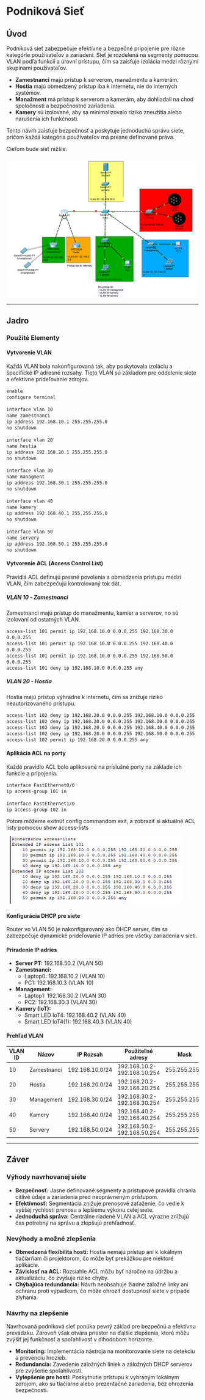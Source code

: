 # Podniková Sieť

## Úvod

Podniková sieť zabezpečuje efektívne a bezpečné pripojenie pre rôzne kategórie používateľov a zariadení. Sieť je rozdelená na segmenty pomocou VLAN podľa funkcií a úrovní prístupu, čím sa zaisťuje izolácia medzi rôznymi skupinami používateľov. 

- **Zamestnanci** majú prístup k serverom, manažmentu a kamerám.
- **Hostia** majú obmedzený prístup iba k internetu, nie do interných systémov.
- **Manažment** má prístup k serverom a kamerám, aby dohliadali na chod spoločnosti a bezpečnostné zariadenia.
- **Kamery** sú izolované, aby sa minimalizovalo riziko zneužitia alebo narušenia ich funkčnosti.

Tento návrh zaisťuje bezpečnosť a poskytuje jednoduchú správu siete, pričom každá kategória používateľov má presne definované práva.

Cieľom bude sieť nižšie.

![image](https://github.com/spekhy/hal_pcv_podnikova_siet_3/blob/main/siet.png?raw=true)

---

## Jadro

### Použité Elementy

#### Vytvorenie VLAN

Každá VLAN bola nakonfigurovaná tak, aby poskytovala izoláciu a špecifické IP adresné rozsahy. Tieto VLAN sú základom pre oddelenie siete a efektívne prideľovanie zdrojov.

```plaintext
enable
configure terminal

interface vlan 10
name zamestnanci
ip address 192.168.10.1 255.255.255.0
no shutdown

interface vlan 20
name hostia
ip address 192.168.20.1 255.255.255.0
no shutdown

interface vlan 30
name managment
ip address 192.168.30.1 255.255.255.0
no shutdown

interface vlan 40
name kamery
ip address 192.168.40.1 255.255.255.0
no shutdown

interface vlan 50
name servery
ip address 192.168.50.1 255.255.255.0
no shutdown
```

#### Vytvorenie ACL (Access Control List)

Pravidlá ACL definujú presné povolenia a obmedzenia prístupu medzi VLAN, čím zabezpečujú kontrolovaný tok dát. 

##### VLAN 10 - Zamestnanci

Zamestnanci majú prístup do manažmentu, kamier a serverov, no sú izolovaní od ostatných VLAN.

```plaintext
access-list 101 permit ip 192.168.10.0 0.0.0.255 192.168.30.0 0.0.0.255
access-list 101 permit ip 192.168.10.0 0.0.0.255 192.168.40.0 0.0.0.255
access-list 101 permit ip 192.168.10.0 0.0.0.255 192.168.50.0 0.0.0.255
access-list 101 deny ip 192.168.10.0 0.0.0.255 any
```

##### VLAN 20 - Hostia

Hostia majú prístup výhradne k internetu, čím sa znižuje riziko neautorizovaného prístupu.

```plaintext
access-list 102 deny ip 192.168.20.0 0.0.0.255 192.168.10.0 0.0.0.255
access-list 102 deny ip 192.168.20.0 0.0.0.255 192.168.30.0 0.0.0.255
access-list 102 deny ip 192.168.20.0 0.0.0.255 192.168.40.0 0.0.0.255
access-list 102 deny ip 192.168.20.0 0.0.0.255 192.168.50.0 0.0.0.255
access-list 102 permit ip 192.168.20.0 0.0.0.255 any
```

#### Aplikácia ACL na porty

Každé pravidlo ACL bolo aplikované na príslušné porty na základe ich funkcie a pripojenia.

```plaintext
interface FastEthernet0/0
ip access-group 101 in

interface FastEthernet1/0
ip access-group 102 in
```

Potom môžeme exitnúť config commandom exit, a zobraziť si aktuálné ACL listy pomocou show access-lists

![image](https://github.com/spekhy/hal_pcv_podnikova_siet_3/blob/main/access-lists.png?raw=true)

#### Konfigurácia DHCP pre siete

Router vo VLAN 50 je nakonfigurovaný ako DHCP server, čím sa zabezpečuje dynamické prideľovanie IP adries pre všetky zariadenia v sieti.

#### Priradenie IP adries

- **Server PT:** 192.168.50.2 (VLAN 50)
- **Zamestnanci:**
  - Laptop0: 192.168.10.2 (VLAN 10)
  - PC1: 192.168.10.3 (VLAN 10)
- **Management:**
  - Laptop1: 192.168.30.2 (VLAN 30)
  - PC2: 192.168.30.3 (VLAN 30)
- **Kamery (IoT):**
  - Smart LED IoT4: 192.168.40.2 (VLAN 40)
  - Smart LED IoT4(1): 192.168.40.3 (VLAN 40)

#### Prehľad VLAN

| VLAN ID | Názov         | IP Rozsah        | Použiteľné adresy       | Mask          |
|---------|---------------|------------------|-------------------------|---------------|
| 10      | Zamestnanci   | 192.168.10.0/24 | 192.168.10.2-192.168.10.254 | 255.255.255.0 |
| 20      | Hostia        | 192.168.20.0/24 | 192.168.20.2-192.168.20.254 | 255.255.255.0 |
| 30      | Management    | 192.168.30.0/24 | 192.168.30.2-192.168.30.254 | 255.255.255.0 |
| 40      | Kamery        | 192.168.40.0/24 | 192.168.40.2-192.168.40.254 | 255.255.255.0 |
| 50      | Servery       | 192.168.50.0/24 | 192.168.50.2-192.168.50.254 | 255.255.255.0 |

---

## Záver

### Výhody navrhovanej siete
- **Bezpečnosť:** Jasne definované segmenty a prístupové pravidlá chránia citlivé údaje a zariadenia pred neoprávneným prístupom. 
- **Efektívnosť:** Segmentácia znižuje prenosové zaťaženie, čo vedie k vyššej rýchlosti prenosu a lepšiemu výkonu celej siete.
- **Jednoduchá správa:** Centrálne riadené VLAN a ACL výrazne znižujú čas potrebný na správu a zlepšujú prehľadnosť.

### Nevýhody a možné zlepšenia
- **Obmedzená flexibilita hostí:** Hostia nemajú prístup ani k lokálnym tlačiarňam či projektorom, čo môže byť prekážkou pre niektoré aplikácie.
- **Závislosť na ACL:** Rozsiahle ACL môžu byť náročné na údržbu a aktualizáciu, čo zvyšuje riziko chyby.
- **Chýbajúca redundancia:** Návrh neobsahuje žiadne záložné linky ani ochranu proti výpadkom, čo môže ohroziť dostupnosť siete v prípade zlyhania.

### Návrhy na zlepšenie

Navrhovaná podniková sieť ponúka pevný základ pre bezpečnú a efektívnu prevádzku. Zároveň však otvára priestor na ďalšie zlepšenia, ktoré môžu zvýšiť jej funkčnosť a spoľahlivosť v dlhodobom horizonte.

- **Monitoring:** Implementácia nástroja na monitorovanie siete na detekciu a prevenciu hrozieb.
- **Redundancia:** Zavedenie záložných liniek a záložných DHCP serverov pre zvýšenie spoľahlivosti.
- **Vylepšenie pre hostí:** Poskytnutie prístupu k vybraným lokálnym zdrojom, ako sú tlačiarne alebo prezentačné zariadenia, bez ohrozenia bezpečnosti.
